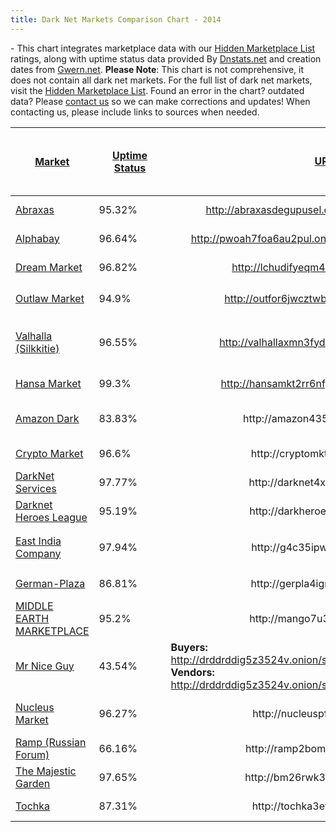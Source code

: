 ```yaml
---
title: Dark Net Markets Comparison Chart - 2014
---
```


<p><strong></strong> - This chart integrates marketplace data with our <a href="/2013/10/28/updated-llist-of-hidden-marketplaces-tor-i2p/">Hidden Marketplace List</a> ratings, along with uptime status data provided By <a href="https://dnstats.net/">Dnstats.net</a> and creation dates from <a href="http://www.gwern.net/Black-market%20survival">Gwern.net</a>. <strong>Please Note</strong>: This chart is not comprehensive, it does not contain all dark net markets. For the full list of dark net markets, visit the <a href="/2013/10/28/updated-llist-of-hidden-marketplaces-tor-i2p/">Hidden Marketplace List</a>. Found an error in the chart? outdated data? Please <a href="/contact-us/">contact us</a> so we can make corrections and updates! When contacting us, please include links to sources when needed.</p>
<div class="tableCon">
<table id="example" cellspacing="0" width="100%" class="table">
<thead>
<tr>
<th>
<a href='?sort=1&stype=1'>Market</a>
</th>
<th width="100" style="min-width: 99px;">
<a href='?sort=3&stype=0'>Uptime Status<br></a>
</th>
<th>
<a href='?sort=43&stype=0'><div style="text-align: center;"><span style="line-height: 1.42857143;">URL</span></div></a>
</th>
<th>
<a href='?sort=22&stype=0'>Open registration?<br></a>
</th>
<th>
<a href='?sort=29&stype=0'>Offers Multisig?<br></a>
</th>
<th>
<a href='?sort=30&stype=0'>Had Security Issues?!<br></a>
</th>
<th>
<a href='?sort=31&stype=0'>Active warnings<br></a>
</th>
<th>
<a href='?sort=32&stype=0'>Commission<br></a>
</th>
<th>
<a href='?sort=33&stype=0'>Vendor Bond<br></a>
</th>
<th width="50" style="max-width: 50px;">
<a href='?sort=34&stype=0'>2FA<br></a>
</th>
<th width="50" style="max-width: 50px;">
<a href='?sort=35&stype=0'>Forced Vendor PGP<br></a>
</th>
<th>
<a href='?sort=36&stype=0'>FE Allowed?<br></a>
</th>
<th>
<a href='?sort=37&stype=0'>Type<br></a>
</th>
<th>
<a href='?sort=4&stype=0'>Ratings</a>
</th>
<th>
<a href='?sort=44&stype=0'>Created<br></a>
</th>
</tr>
</thead>
<tbody>
<tr>
<td>
<div align="left"><div style="display:none;">0</div><a target="_blank" title="" href="https://www.deepdotweb.com/marketplace-directory/listing/abraxas-market">Abraxas</a> </td>
<td>
<label class='label label-danger'>95.32%</label> <i class='glyphicon glyphicon-arrow-down' style='color:#428bca;'></i> </td>
<td>
<div class="sabai-field-value" align="center"><a href="http://abraxasdegupusel.onion/register/JIYi9utdux" target="_blank" rel="nofollow external">http://abraxasdegupusel.onion/register/JIYi9utdux</a></div> </td>
<td>
<div align="center">Referral</div> </td>
<td>
<div align="center"><div style="display:none;">1</div><img alt="" src="/imgs/2014/11/no.png" align="none"><br></div> </td>
<td>
<div align="center"><img alt="" src="/imgs/2014/11/no-warning.png" align="none"><br></div> </td>
<td>
<div align="center">None<br></div> </td>
<td>
<div align="center">4%</div> </td>
<td>
<div align="center">100USD<br></div> </td>
<td>
<div align="center"><div style="display:none;">1</div><img alt="" src="/imgs/2014/11/yes.png" align="none"><br></div> </td>
<td>
<div align="center"><div style="display:none;">1</div><img alt="" src="/imgs/2014/11/no.png" align="none"><br></div> </td>
<td>
<div align="center">Yes<br></div> </td>
<td>
<div align="center">Market<br></div> </td>
<td>
<div class="sabai-directory-rating"><span class="sabai-rating sabai-rating-25" title="2.75 out of 5 stars"></span> <span class="sabai-directory-rating-average">2.75</span><span class="sabai-directory-rating-count">(202 reviews)</span></div> </td>
<td>
<div align="center">13-12-14</div> </td>
</tr>
<tr>
<td>
<div align="left"><div style="display:none;">1</div><a target="" title="" href="https://www.deepdotweb.com/marketplace-directory/listing/alphabay">Alphabay</a> </td>
<td>
<label class='label label-success'>96.64%</label> <i class='glyphicon glyphicon-arrow-up' style='color:#428bca;'></i> </td>
<td>
<div align="center"><div class="sabai-field-value"><a target="" title="" href="http://pwoah7foa6au2pul.onion/register.php?aff=41211">http://pwoah7foa6au2pul.onion/register.php?aff=41211</a></div></div> </td>
<td>
<div align="center">Open<br></div> </td>
<td>
<div align="center"><div style="display:none;">1</div><img alt="" src="/imgs/2014/11/yes.png" align="none"><br></div> </td>
<td>
<div align="center"><img alt="" src="/imgs/2014/11/no-warning.png" align="none" width="32"><br></div> </td>
<td>
<div align="center">None<br></div> </td>
<td>
<div align="center"> 3.5%</div> </td>
<td>
<div align="center">100$<br></div> </td>
<td>
<div align="center"><div style="display:none;">1</div><img alt="" src="/imgs/2014/11/yes.png" align="none"><br></div> </td>
<td>
<div align="center"><div style="display:none;">1</div><img alt="" src="/imgs/2014/11/yes.png" align="none"><br></div> </td>
<td>
<div align="center">Yes<br></div> </td>
<td>
<div align="center">Free Market<br></div> </td>
<td>
<div class="sabai-directory-rating"><span class="sabai-rating sabai-rating-30" title="3.04 out of 5 stars"></span> <span class="sabai-directory-rating-average">3.04</span><span class="sabai-directory-rating-count">(336 reviews)</span></div> </td>
<td>
<div align="center">22-12-14</div> </td>
</tr>
<tr>
<td>
<div align="left"><div style="display:none;">2</div><span title="UP"><a href="#">Dream Market</a></span></div> </td>
<td>
<label class='label label-success'>96.82%</label> <i class='glyphicon glyphicon-arrow-up' style='color:#428bca;'></i> </td>
<td>
<div align="center"><span><a href="http://lchudifyeqm4ldjj.onion/?ai=1675" target="_blank" rel="nofollow">http://lchudifyeqm4ldjj.onion/?ai=1675</a></span></div> </td>
<td>
<div align="center">Open<br></div> </td>
<td>
<div align="center"><div style="display:none;">1</div><img alt="" src="/imgs/2014/11/no.png" align="none"><br></div> </td>
<td>
<div align="center"><img alt="" src="/imgs/2014/11/no-warning.png" align="none"><br></div> </td>
<td>
<div align="center">None<br></div> </td>
<td>
<div align="center">4%</div> </td>
<td>
<div align="center">0.5BTC</div> </td>
<td>
<div align="center"><div style="display:none;">1</div><img alt="" src="/imgs/2014/11/no.png" align="none"><br></div> </td>
<td>
<div align="center"><div style="display:none;">1</div><img alt="" src="/imgs/2014/11/no.png" align="none"><br></div> </td>
<td>
<div align="center">Yes<br></div> </td>
<td>
<div align="center">Market<br></div> </td>
<td>
<div class="sabai-directory-rating"><span class="sabai-rating sabai-rating-40" title="3.82 out of 5 stars"></span> <span class="sabai-directory-rating-average">3.82</span><span class="sabai-directory-rating-count">(185 reviews)</span></div> </td>
<td>
<div align="center">15-11-13<br></div> </td>
</tr>
<tr>
<td>
<div align="left"><div style="display:none;">3</div><a target="" title="" href="https://www.deepdotweb.com/marketplace-directory/listing/outlaw-market">Outlaw Market</a></div> </td>
<td>
<label class='label label-success'>94.9%</label> <i class='glyphicon glyphicon-arrow-up' style='color:#428bca;'></i> </td>
<td>
<div align="center"> <span> <a href="http://outfor6jwcztwbpd.onion/indxx1.php" target="_blank" rel="nofollow">http://outfor6jwcztwbpd.onion/indxx1.php</a></span>
</div> </td>
<td>
<div align="center">Open<br></div> </td>
<td>
<div align="center"><div style="display:none;">1</div><img alt="" src="/imgs/2014/11/yes.png" align="none"><br></div> </td>
<td>
<div align="center"><div style="display:none;">1</div>

<img src="https://G-I-R.github.io/deepdotweb/imgs/2014/11/warning.png" align="none"></a></div> </td>
<td>
<div align="center">None<br></div> </td>
<td>
<div align="center">3%</div> </td>
<td>
<div align="center">3EU/30 Days<br></div> </td>
<td>
<div align="center"><img alt="" src="/imgs/2014/11/yes.png" align="none"><br></div> </td>
<td>
<div align="center"><img alt="" src="/imgs/2014/11/yes.png" align="none"></div> </td>
<td>
<div align="center">Under Conditions<br></div> </td>
<td>
<div align="center">Market<br></div> </td>
<td>
<div class="sabai-directory-rating"><span class="sabai-rating sabai-rating-35" title="3.76 out of 5 stars"></span> <span class="sabai-directory-rating-average">3.76</span><span class="sabai-directory-rating-count">(45 reviews)</span></div> </td>
<td>
<div align="center">29-12-13<br></div> </td>
</tr>
<tr>
<td>
<div align="left"><div style="display:none;">3</div><a target="" title="" href="https://www.deepdotweb.com/marketplace-directory/listing/silkkitie">Valhalla (Silkkitie)</a></div> </td>
<td>
<label class='label label-success'>96.55%</label> <i class='glyphicon glyphicon-arrow-up' style='color:#428bca;'></i> </td>
<td>
<div align="center"><div class="sabai-field-value"><a title="" href="http://valhallaxmn3fydu.onion/register/E3we" target="_blank" rel="nofollow external">http://valhallaxmn3fydu.onion/register/E3we</a></div></div> </td>
<td>
<div align="center">Ref Only<br></div> </td>
<td>
<div align="center"><img alt="" src="/imgs/2014/11/yes.png" align="none"></div> </td>
<td>
<div align="center"><img alt="" src="/imgs/2014/11/no-warning.png" align="none"></div> </td>
<td>
<div align="center">None<br></div> </td>
<td>
<div align="center">2-5%</div> </td>
<td>
<div align="center">0 - 100EUR (reputation based)<br></div> </td>
<td>
<div align="center"><img alt="" src="/imgs/2014/11/yes.png" align="none"></div> </td>
<td>
<div align="center"><img alt="" src="/imgs/2014/11/yes.png" align="none"></div> </td>
<td>
<div align="center">Yes<br></div> </td>
<td>
<div align="center">Market<br></div> </td>
<td>
<div class="sabai-directory-rating"><span class="sabai-rating sabai-rating-35" title="3.61 out of 5 stars"></span> <span class="sabai-directory-rating-average">3.61</span><span class="sabai-directory-rating-count">(22 reviews)</span></div> </td>
<td>
<div align="center">1-10-13<br></div> </td>
</tr>
<tr>
<td>
<div style="display:none;">4</div><a target="" title="" href="https://www.deepdotweb.com/marketplace-directory/listing/hansa-market/">Hansa Market</a><br> </td>
<td>
<label class='label label-success'>99.3%</label> <i class='glyphicon glyphicon-arrow-up' style='color:#428bca;'></i> </td>
<td>
<div align="center"><div class="sabai-field-value"><a href="http://hansamkt2rr6nfg3.onion/affiliate/110" target="_blank" rel="nofollow external">http://hansamkt2rr6nfg3.onion/affiliate/110</a></div></div> </td>
<td>
<div align="center">Open<br></div> </td>
<td>
<div align="center"><img alt="" src="/imgs/2014/11/yes.png" align="none"></div> </td>
<td>
<div align="center"><img alt="" src="/imgs/2014/11/no-warning.png" align="none"></div> </td>
<td>
<div align="center">None<br></div> </td>
<td>
<div align="center">0%<br></div> </td>
<td>
<div align="center">Free<br></div> </td>
<td>
<div align="center"><img alt="" src="/imgs/2014/11/yes.png" align="none"></div> </td>
<td>
<div align="center"><div align="center"><div align="center"><img alt="" src="/imgs/2014/11/yes.png" align="none"></div></div></div> </td>
<td>
<div align="center">No<br></div> </td>
<td>
<div align="center">Market<br></div> </td>
<td>
<div class="sabai-directory-rating"><span class="sabai-rating sabai-rating-45" title="4.50 out of 5 stars"></span> <span class="sabai-directory-rating-average">4.50</span><span class="sabai-directory-rating-count">(21 reviews)</span></div> </td>
<td>
<div align="center">18-07-15<br></div> </td>
</tr>
<tr>
<td>
<a target="" title="" href="https://www.deepdotweb.com/marketplace-directory/listing/amazon-dark">Amazon Dark</a><br> </td>
<td>
<label class='label label-danger'>83.83%</label> <i class='glyphicon glyphicon-arrow-down' style='color:#428bca;'></i> </td>
<td>
<div align="center">http://amazon435hm6h3ye.onion/</div> </td>
<td>
<div align="center">Open</div> </td>
<td>
<div align="center"><div style="display:none;">1</div><img alt="" src="/imgs/2014/11/yes.png" align="none"><br></div> </td>
<td>
<div align="center"><img alt="" src="/imgs/2014/11/no-warning.png" align="none" width="32"><br></div> </td>
<td>
<div align="center">None<br></div> </td>
<td>
<div align="center">3% - 6%<br></div> </td>
<td>
<div align="center">Free / Premium 100$<br></div> </td>
<td>
<div align="center"><div style="display:none;">1</div><img alt="" src="/imgs/2014/11/yes.png" align="none"><br></div> </td>
<td>
<div align="center"><div style="display:none;">0</div><img alt="" src="/imgs/2014/11/yes.png" align="none"><br></div> </td>
<td>
<div align="center">With Permission<br></div> </td>
<td>
<div align="center">Market<br></div> </td>
<td>
<div class="sabai-directory-rating"><span class="sabai-rating sabai-rating-30" title="2.88 out of 5 stars"></span> <span class="sabai-directory-rating-average">2.88</span><span class="sabai-directory-rating-count">(21 reviews)</span></div> </td>
<td>
<div align="center">08-06-15</div> </td>
</tr>
<tr>
<td>
<a target="" title="" href="https://www.deepdotweb.com/marketplace-directory/listing/crypto-market">Crypto Market</a> </td>
<td>
<label class='label label-success'>96.6%</label> <i class='glyphicon glyphicon-arrow-up' style='color:#428bca;'></i> </td>
<td>
<div class="sabai-field-value" align="center">http://cryptomktgxdn2zd.onion</div> </td>
<td>
<div align="center">Open<br></div> </td>
<td>
<div align="center"><img alt="" src="/imgs/2014/11/no.png" align="none"></div> </td>
<td>
<div align="center"><img alt="" src="/imgs/2014/11/no-warning.png" align="none"></div> </td>
<td>
<div align="center">None<br></div> </td>
<td>
<div align="center">3%<br></div> </td>
<td>
<div align="center">Free<br></div> </td>
<td>
<div align="center"><img alt="" src="/imgs/2014/11/yes.png" align="none"><br></div> </td>
<td>
<div align="center"><img alt="" src="/imgs/2014/11/no.png" align="none"></div> </td>
<td>
<div align="center">Yes<br></div> </td>
<td>
<div align="center">Market<br></div> </td>
<td>
<div class="sabai-directory-rating"><span class="sabai-rating sabai-rating-35" title="3.57 out of 5 stars"></span> <span class="sabai-directory-rating-average">3.57</span><span class="sabai-directory-rating-count">(116 reviews)</span></div> </td>
<td>
<div align="center">22-12-14<br></div> </td>
</tr>
<tr>
<td>
<span title="UP"><a href="#">DarkNet Services</a></span> </td>
<td>
<label class='label label-danger'>97.77%</label> <i class='glyphicon glyphicon-arrow-down' style='color:#428bca;'></i> </td>
<td>
<div align="center"> <span> http://darknet4x3hcv5zp.onion/</span>
</div> </td>
<td>
<div align="center">Open<br></div> </td>
<td>
<div align="center"><div style="display:none;">1</div><img alt="" src="/imgs/2014/11/no.png" align="none"><br></div> </td>
<td>
<div align="center"><img alt="" src="/imgs/2014/11/no-warning.png" align="none"></div> </td>
<td>
<div align="center">None<br></div> </td>
<td>
<div align="center">4%<br></div> </td>
<td>
<div align="center">50$ Per month<br></div> </td>
<td>
<div align="center"><div style="display:none;">1</div><img alt="" src="/imgs/2014/11/no.png" align="none"><br></div> </td>
<td>
<div align="center"><div style="display:none;">1</div><img alt="" src="/imgs/2014/11/no.png" align="none"><br></div> </td>
<td>
<div align="center">Yes<br></div> </td>
<td>
<div align="center">Vendor Shop Hosting<br></div> </td>
<td>
<div class="sabai-directory-rating"><span class="sabai-rating sabai-rating-35" title="3.21 out of 5 stars"></span> <span class="sabai-directory-rating-average">3.21</span><span class="sabai-directory-rating-count">(17 reviews)</span></div> </td>
<td>
<div align="center">17-5-14<br></div> </td>
</tr>
<tr>
<td>
<a target="" title="" href="https://www.deepdotweb.com/marketplace-directory/listing/darknet-heroes-league">Darknet Heroes League</a> </td>
<td>
<label class='label label-success'>95.19%</label> <i class='glyphicon glyphicon-arrow-up' style='color:#428bca;'></i> </td>
<td>
<div align="center">http://darkheroesq46awl.onion/<br></div> </td>
<td>
<div align="center">Open<br></div> </td>
<td>
<div align="center"><div style="display:none;">0</div><img alt="" src="/imgs/2014/11/no.png" align="none"><br></div> </td>
<td>
<div align="center"><img alt="" src="/imgs/2014/11/no-warning.png" align="none" width="32"><br></div> </td>
<td>
<div align="center">None<br></div> </td>
<td>
<div align="center">?<br></div> </td>
<td>
<div align="center">Invited Vendors<br></div> </td>
<td>
<div align="center"><div style="display:none;">1</div><img alt="" src="/imgs/2014/11/yes.png" align="none"><br></div> </td>
<td>
<div align="center"><div style="display:none;">0</div><img alt="" src="/imgs/2014/11/no.png" align="none"><br></div> </td>
<td>
<div align="center">Yes<br></div> </td>
<td>
<div align="center">Market<br></div> </td>
<td>
<div class="sabai-directory-rating"><span class="sabai-rating sabai-rating-25" title="2.71 out of 5 stars"></span> <span class="sabai-directory-rating-average">2.71</span><span class="sabai-directory-rating-count">(21 reviews)</span></div> </td>
<td>
<div align="center">27-5-15<br></div> </td>
</tr>
<tr>
<td>
<div align="left"><a target="" title="" href="https://www.deepdotweb.com/marketplace-directory/listing/east-india-company">East India Company</a><br></div> </td>
<td>
<label class='label label-success'>97.94%</label> <i class='glyphicon glyphicon-arrow-up' style='color:#428bca;'></i> </td>
<td>
<div align="center">http://g4c35ipwiutqccly.onion/<br></div> </td>
<td>
<div align="center">Open<br></div> </td>
<td>
<div align="center"><div style="display:none;">0</div><img alt="" src="/imgs/2014/11/yes.png" align="none"><br></div> </td>
<td>
<div align="center">

<img src="https://G-I-R.github.io/deepdotweb/imgs/2014/11/warning.png" align="none" width="32"></a><br></div> </td>
<td>
<div align="center">None<br></div> </td>
<td>
<div align="center">?<br></div> </td>
<td>
<div align="center">0.1BTC</div> </td>
<td>
<div align="center"><div style="display:none;">1</div><img alt="" src="/imgs/2014/11/yes.png" align="none"><br></div> </td>
<td>
<div align="center"><div style="display:none;">0</div><img alt="" src="/imgs/2014/11/no.png" align="none"><br></div> </td>
<td>
<div align="center">Yes<br></div> </td>
<td>
<div align="center">Eu Market<br></div> </td>
<td>
<div class="sabai-directory-rating"><span class="sabai-rating sabai-rating-40" title="4.15 out of 5 stars"></span> <span class="sabai-directory-rating-average">4.15</span><span class="sabai-directory-rating-count">(43 reviews)</span></div> </td>
<td>
<div align="center">28-4-15<br></div> </td>
</tr>
<tr>
<td>
<a target="" title="" href="https://www.deepdotweb.com/marketplace-directory/listing/german-plaza/">German-Plaza</a><br> </td>
<td>
<label class='label label-success'>86.81%</label> <i class='glyphicon glyphicon-arrow-up' style='color:#428bca;'></i> </td>
<td>
<div align="center"><div class="sabai-field-value">http://gerpla4igmngtpgw.onion</div></div> </td>
<td>
<div align="center">Open<br></div> </td>
<td>
<div align="center"><img alt="" src="/imgs/2014/11/no.png" align="none"><br></div> </td>
<td>
<div align="center"><img alt="" src="/imgs/2014/11/no-warning.png" align="none"><br></div> </td>
<td>
<div align="center">None<br></div> </td>
<td>
<div align="center">7% - 30%<br></div> </td>
<td>
<div align="center">50 - 250EUR<br></div> </td>
<td>
<div align="center"><img alt="" src="/imgs/2014/11/yes.png" align="none"></div> </td>
<td>
<div align="center"><img alt="" src="/imgs/2014/11/no.png" align="none"></div> </td>
<td>
<div align="center">No<br></div> </td>
<td>
<div align="center">Digital Items<br></div> </td>
<td>
<center>Not available</center> </td>
<td>
<div align="center">1-4-15<br></div> </td>
</tr>
<tr>
<td>
<span title="UP"><a href="#">MIDDLE EARTH MARKETPLACE</a></span> </td>
<td>
<label class='label label-success'>95.2%</label> <i class='glyphicon glyphicon-arrow-up' style='color:#428bca;'></i> </td>
<td>
<div align="center"> <span> http://mango7u3rivtwxy7.onion</span>
</div> </td>
<td>
<div align="center">Open<br></div> </td>
<td>
<div align="center"><div style="display:none;">1</div><img alt="" src="/imgs/2014/11/no.png" align="none"><br></div> </td>
<td>
<div align="center"><img alt="" src="/imgs/2014/11/no-warning.png" align="none"></div> </td>
<td>
<div align="center">Disable JS<br></div> </td>
<td>
<div align="center">2% - 6%<br></div> </td>
<td>
<div align="center">?</div> </td>
<td>
<div align="center"><img alt="" src="/imgs/2014/11/yes.png" align="none"><br></div> </td>
<td>
<div align="center"><div style="display:none;">1</div><img alt="" src="/imgs/2014/11/no.png" align="none"><br></div> </td>
<td>
<div align="center">Yes<br></div> </td>
<td>
<div align="center">Market<br></div> </td>
<td>
<div class="sabai-directory-rating"><span class="sabai-rating sabai-rating-30" title="2.96 out of 5 stars"></span> <span class="sabai-directory-rating-average">2.96</span><span class="sabai-directory-rating-count">(415 reviews)</span></div> </td>
<td>
<div align="center">22-6-14<br></div> </td>
</tr>
<tr>
<td>
<a target="" title="" href="https://www.deepdotweb.com/marketplace-directory/listing/mr-nice-guy">Mr Nice Guy</a> </td>
<td>
<label class='label label-danger'>43.54%</label> <i class='glyphicon glyphicon-arrow-down' style='color:#428bca;'></i> </td>
<td>
<div class="sabai-directory-custom-fields">
<div class="sabai-directory-field sabai-field-type-link sabai-field-name-field-buyerreg sabai-clearfix">
<div class="sabai-field-label"><b>Buyers:</b></div>
<div class="sabai-field-value"><a target="_blank" title="" href="http://drddrddig5z3524v.onion/session/register/D6CCEE">http://drddrddig5z3524v.onion/session/register/D6CCEE</a></div>
</div>
<div class="sabai-directory-field sabai-field-type-link sabai-field-name-field-vendreg sabai-clearfix">
<div class="sabai-field-label"><b>Vendors:</b></div>
<div class="sabai-field-value"><a target="_blank" title="" href="http://drddrddig5z3524v.onion/session/register_vendor/D6CCEE">http://drddrddig5z3524v.onion/session/register_vendor/D6CCEE</a></div>
</div>
</div> </td>
<td>
<div align="center">Open<br></div> </td>
<td>
<div align="center"><img alt="" src="/imgs/2014/11/yes.png" align="none"><br></div> </td>
<td>
<div align="center"><img alt="" src="/imgs/2014/11/no-warning.png" align="none" width="32"><br></div> </td>
<td>
<div align="center">None<br></div> </td>
<td>
<div align="center">1.9%</div> </td>
<td>
<div align="center">39.00 EUR</div> </td>
<td>
<div align="center"><div style="display:none;">1</div><img alt="" src="/imgs/2014/11/yes.png" align="none"><br></div> </td>
<td>
<div align="center"><img alt="" src="/imgs/2014/11/yes.png" align="none"><br></div> </td>
<td>
<div align="center">Yes<br></div> </td>
<td>
<div align="center">Market<br></div> </td>
<td>
<div class="sabai-directory-rating"><span class="sabai-rating sabai-rating-35" title="3.25 out of 5 stars"></span> <span class="sabai-directory-rating-average">3.25</span><span class="sabai-directory-rating-count">(131 reviews)</span></div> </td>
<td>
<div align="center">20-2-15<br></div> </td>
</tr>
<tr>
<td>
<a target="" title="" href="https://www.deepdotweb.com/marketplace-directory/listing/nucleus-market">Nucleus Market</a> </td>
<td>
<label class='label label-danger'>96.27%</label> <i class='glyphicon glyphicon-arrow-down' style='color:#428bca;'></i> </td>
<td>
<div align="center">http://nucleuspf3izq7o6.onion</div> </td>
<td>
<div align="center">Open<br></div> </td>
<td>
<div align="center"><div style="display:none;">1</div><img alt="" src="/imgs/2014/11/no.png" align="none"><br></div> </td>
<td>
<div align="center"><img alt="" src="/imgs/2014/11/no-warning.png" align="none"></div> </td>
<td>
<div align="center">None<br></div> </td>
<td>
<div align="center">4%<br></div> </td>
<td>
<div align="center">100USD<br></div> </td>
<td>
<div align="center"><img alt="" src="/imgs/2014/11/yes.png" align="none"></div> </td>
<td>
<div align="center"><div style="display:none;">1</div><img alt="" src="/imgs/2014/11/no.png" align="none"><br></div> </td>
<td>
<div align="center">For Verified Vendors<br></div> </td>
<td>
<div align="center">Market<br></div> </td>
<td>
<div class="sabai-directory-rating"><span class="sabai-rating sabai-rating-25" title="2.74 out of 5 stars"></span> <span class="sabai-directory-rating-average">2.74</span><span class="sabai-directory-rating-count">(356 reviews)</span></div> </td>
<td>
<div align="center">24-10-14<br></div> </td>
</tr>
<tr>
<td>
<a target="" title="" href="https://www.deepdotweb.com/marketplace-directory/listing/ramp-russian-anonymous-marketplace">Ramp (Russian Forum)</a><br> </td>
<td>
<label class='label label-danger'>66.16%</label> <i class='glyphicon glyphicon-arrow-down' style='color:#428bca;'></i> </td>
<td>
<div align="center"> <div class="sabai-field-value">http://ramp2bombkadwvgz.onion</div>
</div> </td>
<td>
<div align="center">Open<br></div> </td>
<td>
<div align="center">?<br></div> </td>
<td>
<div align="center"><img alt="" src="/imgs/2014/11/no-warning.png" align="none"></div> </td>
<td>
<div align="center">None<br></div> </td>
<td>
<div align="center">?<br></div> </td>
<td>
<div align="center">?<br></div> </td>
<td>
<div align="center">?<br></div> </td>
<td>
<div align="center">?<br></div> </td>
<td>
<div align="center">Yes<br></div> </td>
<td>
<div align="center">Forum<br></div> </td>
<td>
<div class="sabai-directory-rating"><span class="sabai-rating sabai-rating-40" title="4.04 out of 5 stars"></span> <span class="sabai-directory-rating-average">4.04</span><span class="sabai-directory-rating-count">(23 reviews)</span></div> </td>
<td>
<div align="center">?<br></div> </td>
</tr>
<tr>
<td>
<span title="UP"><a href="#">The Majestic Garden</a></span> </td>
<td>
<label class='label label-success'>97.65%</label> <i class='glyphicon glyphicon-arrow-up' style='color:#428bca;'></i> </td>
<td>
<div align="center">http://bm26rwk32m7u7rec.onion</div> </td>
<td>
<div align="center">Open<br></div> </td>
<td>
<div align="center"><div style="display:none;">1</div><img alt="" src="/imgs/2014/11/no.png" align="none"><br></div> </td>
<td>
<div align="center"><img alt="" src="/imgs/2014/11/no-warning.png" align="none"><br></div> </td>
<td>
<div align="center">None<br></div> </td>
<td>
<div align="center">Donations<br></div> </td>
<td>
<div align="center">By invite<br></div> </td>
<td>
<div align="center"><div style="display:none;">1</div><img alt="" src="/imgs/2014/11/no.png" align="none"><br></div> </td>
<td>
<div align="center"><div style="display:none;">1</div><img alt="" src="/imgs/2014/11/no.png" align="none"><br></div> </td>
<td>
<div align="center">Yes<br></div> </td>
<td>
<div align="center">Forum<br></div> </td>
<td>
<div class="sabai-directory-rating"><span class="sabai-rating sabai-rating-35" title="3.38 out of 5 stars"></span> <span class="sabai-directory-rating-average">3.38</span><span class="sabai-directory-rating-count">(4 reviews)</span></div> </td>
<td>
<div align="center">?</div> </td>
</tr>
<tr>
<td>
<a target="" title="" href="https://www.deepdotweb.com/marketplace-directory/listing/t%E2%80%A2chka-free-market">Tochka</a> </td>
<td>
<label class='label label-success'>87.31%</label> <i class='glyphicon glyphicon-arrow-up' style='color:#428bca;'></i> </td>
<td>
<div align="center"><div class="sabai-field-value">http://tochka3evlj3sxdv.onion/</div></div> </td>
<td>
<div align="center">Open<br></div> </td>
<td>
<div align="center"><div style="display:none;">1</div><img alt="" src="/imgs/2014/11/no.png" align="none"><br></div> </td>
<td>
<div align="center"><img alt="" src="/imgs/2014/11/no-warning.png" align="none" width="32"><br></div> </td>
<td>
<div align="center">None<br></div> </td>
<td>
<div align="center">2% - 10%<br></div> </td>
<td>
<div align="center">?<br></div> </td>
<td>
<div align="center"><div style="display:none;">1</div><img alt="" src="/imgs/2014/11/yes.png" align="none"><br></div> </td>
<td>
<div align="center"><div style="display:none;">1</div><img alt="" src="/imgs/2014/11/yes.png" align="none"><br></div> </td>
<td>
<div align="center">Yes</div> </td>
<td>
<div align="center">Market/Local<br></div> </td>
<td>
<div class="sabai-directory-rating"><span class="sabai-rating sabai-rating-40" title="3.83 out of 5 stars"></span> <span class="sabai-directory-rating-average">3.83</span><span class="sabai-directory-rating-count">(20 reviews)</span></div> </td>
<td>
<div align="center">30-1-14<br></div> </td>
</tr>
</tbody>
</table>
</div>


